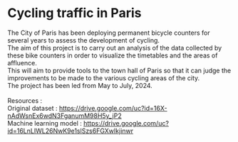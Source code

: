 # Cycling traffic in Paris
The City of Paris has been deploying permanent bicycle counters for several years to assess the development of cycling.<br>
The aim of this project is to carry out an analysis of the data collected by these bike counters in order to visualize the timetables and the areas of affluence.<br>
This will aim to provide tools to the town hall of Paris so that it can judge the improvements to be made to the various cycling areas of the city.<br>
The project has been led from May to July, 2024.<br>
<br>
Resources :<br>
Original dataset : https://drive.google.com/uc?id=16X-nAdWsnEx6wdN3FganumM98H5y_jP2 <br>
Machine learning model : https://drive.google.com/uc?id=16LnLIWL26NwK9e1slSzs6FGXwIkjinwr
